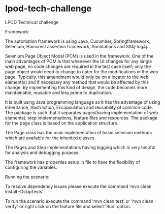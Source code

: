 # lpod-tech-challenge
LPOD Technical challenge

Framework:

The automation framework is using Java, Cucumber, Springframework, Selenium, Hamcrest assertion framework, Annotations and Slf4j-log4j. 

Selenium Page Object Model (POM) is used in the framework. One of the main advantages of POM is that whenever the UI changes for any single web page, no code changes are required in the test case itself; only the page object would need to change to cater for the modifications in the web page. Typically, this amendment would only be on a locator to the web element(s) and if necessary any method that would be affected by this change. By implementing this kind of design, the code becomes more maintainable, reusable and less prone to duplication.

It is built using Java programming language so it has the advantage of using Inheritance, Abstraction, Encapsulation and reusability of common code. The package is such that it separates pages(having implementation of web elements), step implementations, feature files and resources. The package for the page class is based on the application structure. 

The Page class has the main implementation of basic selenium methods which are available for the inherited classes. 

The Pages and Step implementations having logging which is very helpful for analysis and debugging purpose. 

The framework has properties setup in file to have the flexibility of configuring the variables. 


Running the scenario:

To resolve dependency issues please execute the command 'mvn clean install -DskipTests'

To run the scenario execute the command 'mvn clean test' or 'mvn clean verify' or right click on the feature file and select 'Run' option.


